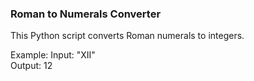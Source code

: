 ### Roman to Numerals Converter

This Python script converts Roman numerals to integers.

Example:
Input: "XII"  
Output: 12
